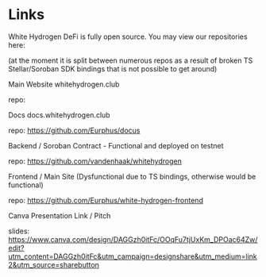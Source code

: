 # Links

White Hydrogen DeFi is fully open source. You may view our repositories here:

(at the moment it is split between numerous repos as a result of broken TS Stellar/Soroban SDK bindings that is not possible to get around)



Main Website whitehydrogen.club

repo: 



Docs docs.whitehydrogen.club

repo: https://github.com/Eurphus/docus



Backend / Soroban Contract - Functional and deployed on testnet

repo: https://github.com/vandenhaak/whitehydrogen



Frontend / Main Site (Dysfunctional due to TS bindings, otherwise would be functional)

repo: https://github.com/Eurphus/white-hydrogen-frontend



Canva Presentation Link / Pitch

slides: https://www.canva.com/design/DAGGzh0itFc/OOqFu7tjUxKm_DPOac64Zw/edit?utm_content=DAGGzh0itFc&utm_campaign=designshare&utm_medium=link2&utm_source=sharebutton